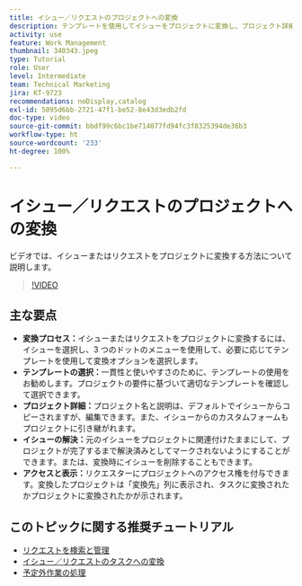 ```yaml
---
title: イシュー／リクエストのプロジェクトへの変換
description: テンプレートを使用してイシューをプロジェクトに変換し、プロジェクト詳細をカスタマイズし、イシュー解決オプションを管理し、シームレスなワークフローの表示とアクセスを確保することで、Workfront でのプロジェクト管理を効率化します。
activity: use
feature: Work Management
thumbnail: 340343.jpeg
type: Tutorial
role: User
level: Intermediate
team: Technical Marketing
jira: KT-9723
recommendations: noDisplay,catalog
exl-id: 5095d6bb-2721-47f1-be52-8e43d3edb2fd
doc-type: video
source-git-commit: bbdf99c6bc1be714077fd94fc3f8325394de36b3
workflow-type: ht
source-wordcount: '233'
ht-degree: 100%

---
```


# イシュー／リクエストのプロジェクトへの変換

ビデオでは、イシューまたはリクエストをプロジェクトに変換する方法について説明します。

>[!VIDEO](https://video.tv.adobe.com/v/3446623/?quality=12&learn=on&enablevpops=1&captions=jpn)

## 主な要点

* **変換プロセス：**&#x200B;イシューまたはリクエストをプロジェクトに変換するには、イシューを選択し、3 つのドットのメニューを使用して、必要に応じてテンプレートを使用して変換オプションを選択します。
* **テンプレートの選択：**&#x200B;一貫性と使いやすさのために、テンプレートの使用をお勧めします。プロジェクトの要件に基づいて適切なテンプレートを確認して選択できます。
* **プロジェクト詳細：**&#x200B;プロジェクト名と説明は、デフォルトでイシューからコピーされますが、編集できます。また、イシューからのカスタムフォームもプロジェクトに引き継がれます。
* **イシューの解決：**&#x200B;元のイシューをプロジェクトに関連付けたままにして、プロジェクトが完了するまで解決済みとしてマークされないようにすることができます。または、変換時にイシューを削除することもできます。
* **アクセスと表示：**&#x200B;リクエスターにプロジェクトへのアクセス権を付与できます。変換したプロジェクトは「変換先」列に表示され、タスクに変換されたかプロジェクトに変換されたかが示されます。


## このトピックに関する推奨チュートリアル

* [リクエストを検索と管理](/help/manage-work/issues-requests/find-requests.md)
* [イシュー／リクエストのタスクへの変換](/help/manage-work/issues-requests/convert-issues-to-other-work-items.md)
* [予定外作業の処理](/help/manage-work/issues-requests/handle-unplanned-work.md)

